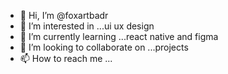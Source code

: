 - 👋 Hi, I’m @foxartbadr
- 👀 I’m interested in ...ui ux design
- 🌱 I’m currently learning ...react native and figma
- 💞️ I’m looking to collaborate on ...projects
- 📫 How to reach me ...

<!---
foxartbadr/foxartbadr is a ✨ special ✨ repository because its `README.md` (this file) appears on your GitHub profile.
You can click the Preview link to take a look at your changes.
--->
